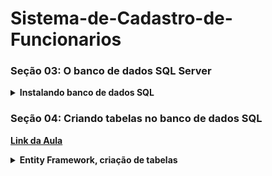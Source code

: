 # Sistema-de-Cadastro-de-Funcionarios

### Seção 03: O banco de dados SQL Server

<details>
    <summary><strong>Instalando banco de dados SQL</strong></summary>
    <br />
    <div align="left">

<a href="https://www.udemy.com/course/aprenda-a-programar-em-net-mvc-e-sql/learn/lecture/19095440#learning-tools">**Link da Aula**</a>



### 🔌 1. **Conectando o SQL Server ao Visual Studio**

* Abrir o **Visual Studio**.
* Ir em **Gerenciador de Servidores** > **Conectar-se a um banco de dados**.
* Escolher SQL Server como fonte de dados.
* Usar a instância gerada durante a instalação (`.\SQLExpress`).
* Autenticação via Windows.
* Conexão bem-sucedida exibe o banco padrão: `master`.

---

### 🗃️ 2. **Criando a Primeira Tabela: `Departamentos`**

* No banco de dados conectado, clicar com botão direito em "Tabelas" > **Adicionar nova tabela**.
* Por padrão, uma coluna `Id` é criada:

  * Tipo: `int`
  * É a **chave primária** (Primary Key).
  * Habilitar `Identity Specification` com valor `True` (auto incremento).
* Adicionar colunas:

  * `nome` – tipo: `varchar(50)`
  * `descricao` – tipo: `varchar(50)`
* Regras:

  * Sem acentos, espaços, vírgulas ou caracteres especiais nos nomes de colunas.
* Escolher o nome da tabela (ex: `Departamentos`) antes de salvar.
* Clicar em **Update** para aplicar as alterações.
* Visual Studio gera e executa um script SQL automaticamente.

---

### ⚠️ Observações Importantes:

* Caso a tabela não apareça, atualizar o painel de tabelas no Visual Studio.
* Caso tenha criado sem nome, exclua e crie novamente corretamente.

</details>

### Seção 04: Criando tabelas no banco de dados SQL

<a href="https://www.udemy.com/course/aprenda-a-programar-em-net-mvc-e-sql/learn/lecture/19095898#learning-tools">**Link da Aula**</a>

<a>

<details>
    <summary><strong> Entity Framework, criação de tabelas</strong></summary>
    <br />
    <div align="left">

### 📁 1. **Preparação do Projeto**

* O projeto foi **renomeado** para: `CadastroFuncionario`.
* Também foi renomeada a **solução** no Visual Studio.

### 🗃️ 2. **Criação da Tabela `Funcionarios`**

* Criada uma nova tabela chamada `Funcionarios` com as seguintes colunas:

  * `IdFuncionario` (int, chave primária, auto incremento)
  * `Nome` (varchar)
  * `Sobrenome` (varchar)
  * `Email` (varchar)
  * `Endereco` (varchar)
  * `Bairro` (varchar)
  * `Estado` (varchar(2))
  * `DepartamentoId` (int) → **Chave estrangeira futura** que será ligada à tabela `Departamentos`
* Lembrando: nomes das colunas **sem acento, espaços ou caracteres especiais**.
* Após configurar, foi gerado e executado o **script SQL** com sucesso.

### 🔗 3. **Ligação do Banco com o Projeto via Entity Framework**

* No **Gerenciador de Soluções**, foi adicionado um novo item:

  * Tipo: **ADO.NET Entity Data Model**
  * Método: **Database First** (usando banco existente)
* A conexão criada anteriormente com o SQL Server foi reconhecida automaticamente.
* O modelo recebeu um nome (ex: `MeuBanco`), e foram selecionadas as tabelas:

  * `Departamentos`
  * `Funcionarios`
* O Visual Studio gerou automaticamente:

  * As **classes das tabelas** (`Funcionario.cs`, `Departamento.cs`)
  * O **modelo visual** das tabelas (com suas propriedades)
  * O **arquivo `.edmx`**, responsável pelo mapeamento entre banco e código


</details>